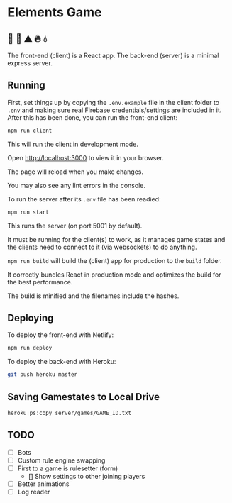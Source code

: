 # Elements Game

## 🌱 💨 ⛰️ 🔥 💧

The front-end (client) is a React app. The back-end (server) is a minimal express server.

## Running

First, set things up by copying the `.env.example` file in the client folder to `.env` and making sure real Firebase credentials/settings are included in it. After this has been done, you can run the front-end client:

```bash
npm run client
```

This will run the client in development mode.

Open [http://localhost:3000](http://localhost:3000) to view it in your browser.

The page will reload when you make changes.

You may also see any lint errors in the console.

To run the server after its `.env` file has been readied:

```bash
npm run start
```

This runs the server (on port 5001 by default).

It must be running for the client(s) to work, as it manages game states and the clients need to connect to it (via websockets) to do anything.

`npm run build` will build the (client) app for production to the `build` folder.

It correctly bundles React in production mode and optimizes the build for the best performance.

The build is minified and the filenames include the hashes.

## Deploying

To deploy the front-end with Netlify:

```bash
npm run deploy
```

To deploy the back-end with Heroku:

```bash
git push heroku master
```

## Saving Gamestates to Local Drive

```bash
heroku ps:copy server/games/GAME_ID.txt
```

## TODO

- [ ] Bots
- [ ] Custom rule engine swapping
- [ ] First to a game is rulesetter (form)
    - [] Show settings to other joining players
- [ ] Better animations
- [ ] Log reader
